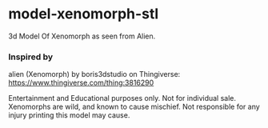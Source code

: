 # model-xenomorph-stl
3d Model Of Xenomorph as seen from Alien.

### Inspired by

alien (Xenomorph) by boris3dstudio on Thingiverse: https://www.thingiverse.com/thing:3816290

Entertainment and Educational purposes only. Not for individual sale. Xenomorphs are wild, and known to cause mischief. Not responsible for any injury printing this model may cause.
